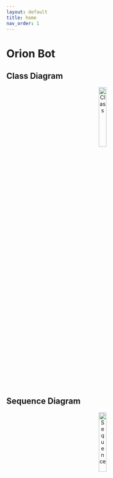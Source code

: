 ```yaml
---
layout: default
title: home
nav_order: 1
---
```

# Orion Bot

## Class Diagram

<center>
<img src="http://www.plantuml.com/plantuml/proxy?cache=no&src=https://raw.githubusercontent.com/orion-services/bot/main/docs/uml/class.puml" alt="Class" width="20%" height="20%">
</center>

## Sequence Diagram

<center>
<img src="http://www.plantuml.com/plantuml/proxy?cache=no&src=https://raw.githubusercontent.com/orion-services/bot/main/docs/uml/sequence.puml" alt="Sequence" width="20%" height="20%">
</center>
